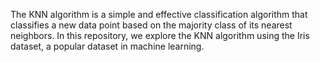 The KNN algorithm is a simple and effective classification algorithm that classifies a new data point based on the majority class of its nearest neighbors. In this repository, we explore the KNN algorithm using the Iris dataset, a popular dataset in machine learning.
